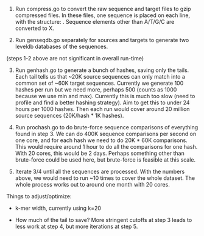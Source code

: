 1. Run compress.go to convert the raw sequence and target files to
gzip compressed files.  In these files, one sequence is placed on each
line, with the structure: <sequence id><tab><sequence><newline>.
Sequence elements other than A/T/G/C are converted to X.

2. Run genseqdb.go separately for sources and targets to generate two
leveldb databases of the sequences.

(steps 1-2 above are not significant in overall run-time)

3. Run genhash.go to generate a bunch of hashes, saving only the
tails.  Each tail tells us that ~20K source sequences can only match
into a common set of ~60K target sequences.  Currently we generate 100
hashes per run but we need more, perhaps 500 (counts as 1000 because
we use min and max).  Currently this is much too slow (need to profile
and find a better hashing strategy).  Aim to get this to under 24
hours per 1000 hashes.  Then each run would cover around 20 million
source sequences (20K/hash * 1K hashes).

4. Run prochash.go to do brute-force sequence comparisons of
everything found in step 3.  We can do 400K sequence comparisons per
second on one core, and for each hash we need to do 20K * 60K
comparisons.  This would require around 1 hour to do all the
comparisons for one hash.  With 20 cores, this would be 2 days.
Perhaps something other than brute-force could be used here, but
brute-force is feasible at this scale.

5. Iterate 3/4 until all the sequences are processed.  With the
numbers above, we would need to run ~10 times to cover the whole
dataset.  The whole process works out to around one month with 20
cores.

Things to adjust/optimize:

* k-mer width, currently using k=20

* How much of the tail to save?  More stringent cutoffs at step 3
  leads to less work at step 4, but more iterations at step 5.
